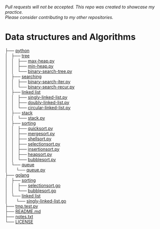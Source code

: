 <h6>Pull requests will not be accepted. This repo was created to showcase my practice.<br>Please consider contributing to my other repositories.</h3>
<h1>Data structures and Algorithms</h4><p>
<!--
tree --dirsfirst -trH ''
-->
├── <a href="/python/">python</a><br>
│   ├── <a href="/python/tree/">tree</a><br>
│   │   ├── <a href="/python/tree/max-heap.py">max-heap.py</a><br>
│   │   ├── <a href="/python/tree/min-heap.py">min-heap.py</a><br>
│   │   └── <a href="/python/tree/binary-search-tree.py">binary-search-tree.py</a><br>
│   ├── <a href="/python/searching/">searching</a><br>
│   │   ├── <a href="/python/searching/binary-search-iter.py">binary-search-iter.py</a><br>
│   │   └── <a href="/python/searching/binary-search-recur.py">binary-search-recur.py</a><br>
│   ├── <a href="/python/linked%20list/">linked list</a><br>
│   │   ├── <a href="/python/linked%20list/singly-linked-list.py">singly-linked-list.py</a><br>
│   │   ├── <a href="/python/linked%20list/doubly-linked-list.py">doubly-linked-list.py</a><br>
│   │   └── <a href="/python/linked%20list/circular-linked-list.py">circular-linked-list.py</a><br>
│   ├── <a href="/python/stack/">stack</a><br>
│   │   └── <a href="/python/stack/stack.py">stack.py</a><br>
│   ├── <a href="/python/sorting/">sorting</a><br>
│   │   ├── <a href="/python/sorting/quicksort.py">quicksort.py</a><br>
│   │   ├── <a href="/python/sorting/mergesort.py">mergesort.py</a><br>
│   │   ├── <a href="/python/sorting/shellsort.py">shellsort.py</a><br>
│   │   ├── <a href="/python/sorting/selectionsort.py">selectionsort.py</a><br>
│   │   ├── <a href="/python/sorting/insertionsort.py">insertionsort.py</a><br>
│   │   ├── <a href="/python/sorting/heapsort.py">heapsort.py</a><br>
│   │   └── <a href="/python/sorting/bubblesort.py">bubblesort.py</a><br>
│   └── <a href="/python/queue/">queue</a><br>
│   &nbsp;&nbsp;&nbsp; └── <a href="/python/queue/queue.py">queue.py</a><br>
├── <a href="/golang/">golang</a><br>
│   ├── <a href="/golang/sorting/">sorting</a><br>
│   │   ├── <a href="/golang/sorting/selectionsort.go">selectionsort.go</a><br>
│   │   └── <a href="/golang/sorting/bubblesort.go">bubblesort.go</a><br>
│   └── <a href="/golang/linked%20list/">linked list</a><br>
│   &nbsp;&nbsp;&nbsp; └── <a href="/golang/linked%20list/singly-linked-list.go">singly-linked-list.go</a><br>
├── <a href="/tmp.test.py">tmp.test.py</a><br>
├── <a href="/README.md">README.md</a><br>
├── <a href="/notes.txt">notes.txt</a><br>
└── <a href="/LICENSE">LICENSE</a>
